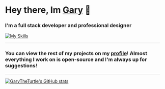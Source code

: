 # Hey there, Im [Gary](https://github.com/GaryTheTurtle) 👋

### I'm a full stack developer and professional designer
[![My Skills](https://skillicons.dev/icons?i=js,html,css,ts,nodejs,mongodb,figma,powershell,py,lua,vscode,visualstudio,ps,ae,pr,blender,eclipse,heroku)](https://skillicons.dev)

<hr>

### You can view the rest of my projects on my [profile](https://github.com/Saigeie)! Almost everything I work on is open-source and I'm always up for suggestions!

<hr>

[![GaryTheTurtle's GitHub stats](https://github-readme-stats.vercel.app/api?username=garytheturtle&show_icons=true&theme=dracula)](https://github.com/anuraghazra/github-readme-stats)
